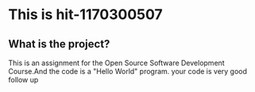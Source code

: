 # This is hit-1170300507
## What is the project?
This is an assignment for the Open Source Software Development Course.And the code is a "Hello World" program.
your code is very good
follow up
